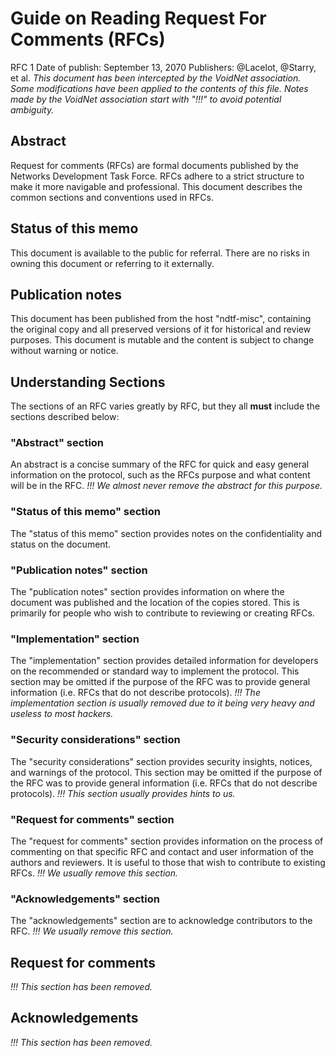 # Guide on Reading Request For Comments (RFCs)
RFC 1
Date of publish: September 13, 2070
Publishers: @Lacelot, @Starry, et al.
*This document has been intercepted by the VoidNet association. Some modifications have been applied to the contents of this file. Notes made by the VoidNet association start with "!!!" to avoid potential ambiguity.*
## Abstract
Request for comments (RFCs) are formal documents published by the Networks Development Task Force. RFCs adhere to a strict structure to make it more navigable and professional. This document describes the common sections and conventions used in RFCs.
## Status of this memo
This document is available to the public for referral. There are no risks in owning this document or referring to it externally.
## Publication notes
This document has been published from the host "ndtf-misc", containing the original copy and all preserved versions of it for historical and review purposes. This document is mutable and the content is subject to change without warning or notice.
## Understanding Sections
The sections of an RFC varies greatly by RFC, but they all **must** include the sections described below:
### "Abstract" section
An abstract is a concise summary of the RFC for quick and easy general information on the protocol, such as the RFCs purpose and what content will be in the RFC.
*!!! We almost never remove the abstract for this purpose.*
### "Status of this memo" section
The "status of this memo" section provides notes on the confidentiality and status on the document.
### "Publication notes" section
The "publication notes" section provides information on where the document was published and the location of the copies stored. This is primarily for people who wish to contribute to reviewing or creating RFCs.
### "Implementation" section
The "implementation" section provides detailed information for developers on the recommended or standard way to implement the protocol. This section may be omitted if the purpose of the RFC was to provide general information (i.e. RFCs that do not describe protocols).
*!!! The implementation section is usually removed due to it being very heavy and useless to most hackers.*
### "Security considerations" section
The "security considerations" section provides security insights, notices, and warnings of the protocol. This section may be omitted if the purpose of the RFC was to provide general information (i.e. RFCs that do not describe protocols).
*!!! This section usually provides hints to us.*
### "Request for comments" section
The "request for comments" section provides information on the process of commenting on that specific RFC and contact and user information of the authors and reviewers. It is useful to those that wish to contribute to existing RFCs.
*!!! We usually remove this section.*
### "Acknowledgements" section
The "acknowledgements" section are to acknowledge contributors to the RFC.
*!!! We usually remove this section.*
## Request for comments
*!!! This section has been removed.*
## Acknowledgements
*!!! This section has been removed.*